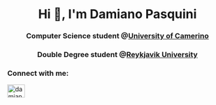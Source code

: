 <h1 align="center">Hi 👋, I'm Damiano Pasquini</h1>
<h3 align="center">Computer Science student @<a href="https://www.unicam.it/en/home">University of Camerino</a></h3>
</h3> 
<h3 align="center">Double Degree student @<a href="https://en.ru.is/">Reykjavik University</a></h3>

<h3 align="left">Connect with me:</h3>
<p align="left">
<a href="https://linkedin.com/in/damianopasquini" target="blank"><img align="center" src="https://raw.githubusercontent.com/rahuldkjain/github-profile-readme-generator/master/src/images/icons/Social/linked-in-alt.svg" alt="damianopasquini" height="30" width="40" /></a>
</p>
